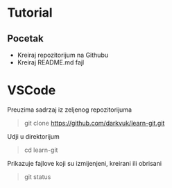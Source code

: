 # Tutorial

## Pocetak
- Kreiraj repozitorijum na Githubu
- Kreiraj README.md fajl

# VSCode
Preuzima sadrzaj iz zeljenog repozitorijuma
> git clone https://github.com/darkvuk/learn-git.git

Udji u direktorijum
> cd learn-git

Prikazuje fajlove koji su izmijenjeni, kreirani ili obrisani
> git status

